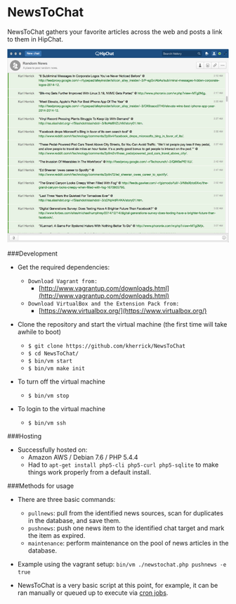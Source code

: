 NewsToChat
========

NewsToChat gathers your favorite articles across the web and posts a link to them in HipChat.

![alt tag](https://github.com/kherrick/NewsToChat/blob/master/images/NewsToChat.png)

###Development
* Get the required dependencies:
  * `Download Vagrant from:`
    * [http://www.vagrantup.com/downloads.html](http://www.vagrantup.com/downloads.html)
  * `Download VirtualBox and the Extension Pack from:`
    * [https://www.virtualbox.org/](https://www.virtualbox.org/)

* Clone the repository and start the virtual machine (the first time will take awhile to boot)
  * `$ git clone https://github.com/kherrick/NewsToChat`
  * `$ cd NewsToChat/`
  * `$ bin/vm start`
  * `$ bin/vm make init`

* To turn off the virtual machine
  * `$ bin/vm stop`

* To login to the virtual machine
  * `$ bin/vm ssh`

###Hosting
* Successfully hosted on:
  * Amazon AWS / Debian 7.6 / PHP 5.4.4
  * Had to `apt-get install php5-cli php5-curl php5-sqlite` to make things work properly from a default install.

###Methods for usage
* There are three basic commands:
  * `pullnews`: pull from the identified news sources, scan for duplicates in the database, and save them.
  * `pushnews`: push one news item to the identified chat target and mark the item as expired.
  * `maintenance`: perform maintenance on the pool of news articles in the database.
* Example using the vagrant setup: `bin/vm ./newstochat.php pushnews -e true`

* NewsToChat is a very basic script at this point, for example, it can be ran manually or queued up to execute via [cron jobs](https://github.com/kherrick/NewsToChat/blob/master/bin/cron).
